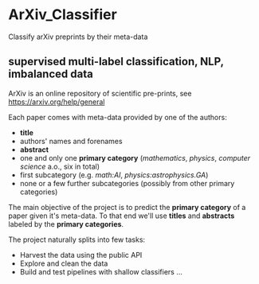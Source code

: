 # ArXiv_Classifier
Classify arXiv preprints by their meta-data

## supervised multi-label classification, NLP, imbalanced data 

ArXiv is an online repository of scientific pre-prints, see https://arxiv.org/help/general

Each paper comes with meta-data provided by one of the authors:
* **title**
* authors' names and forenames
* **abstract**
* one and only one **primary category** (*mathematics*, *physics*, *computer science* a.o., six in total)
* first subcategory (e.g. *math:AI*, *physics:astrophysics.GA*)
* none or a few further subcategories (possibly from other primary categories)

The main objective of the project is to predict the **primary category** of a paper given it's meta-data.
To that end we'll use **titles** and **abstracts** labeled by the **primary categories**.

The project naturally splits into few tasks:
* Harvest the data using the public API
* Explore and clean the data
* Build and test pipelines with shallow classifiers
...

